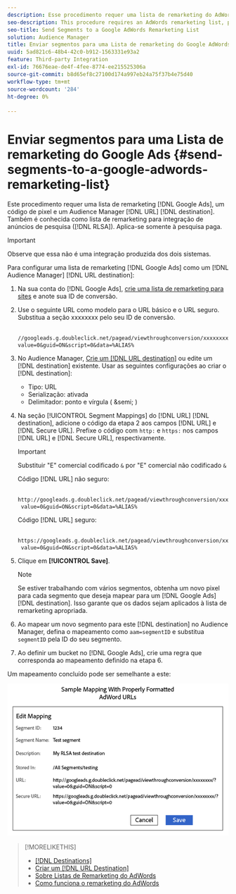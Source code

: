 ```yaml
---
description: Esse procedimento requer uma lista de remarketing do AdWords, um código de pixel e um destino de URL do Audience Manager. Também é conhecida como lista de remarketing para integração de anúncios de pesquisa (RLSA). Aplica-se somente à pesquisa paga.
seo-description: This procedure requires an AdWords remarketing list, pixel code, and an Audience Manager URL destination. It is also known as a remarketing list for search ads (RLSA) integration. Applies to paid search only.
seo-title: Send Segments to a Google AdWords Remarketing List
solution: Audience Manager
title: Enviar segmentos para uma Lista de remarketing do Google AdWords
uuid: 5ad821c6-48b4-42c0-b912-1563331e93a2
feature: Third-party Integration
exl-id: 76676eae-de4f-4fee-8774-ee215525306a
source-git-commit: b8d65ef8c27100d174a997eb24a75f37b4e75d40
workflow-type: tm+mt
source-wordcount: '284'
ht-degree: 0%

---
```


# Enviar segmentos para uma Lista de remarketing do Google Ads {#send-segments-to-a-google-adwords-remarketing-list}

Este procedimento requer uma lista de remarketing [!DNL Google Ads], um código de pixel e um Audience Manager [!DNL URL] [!DNL destination]. Também é conhecida como lista de remarketing para integração de anúncios de pesquisa ([!DNL RLSA]). Aplica-se somente à pesquisa paga.

>[!IMPORTANT]
>Observe que essa não é uma integração produzida dos dois sistemas.

Para configurar uma lista de remarketing [!DNL Google Ads] como um [!DNL Audience Manager] [!DNL URL destination]:

1. Na sua conta do [!DNL Google Ads], [crie uma lista de remarketing para sites](https://support.google.com/tagmanager/answer/6106960?hl=en) e anote sua ID de conversão.
1. Use o seguinte URL como modelo para o URL básico e o URL seguro. Substitua a seção xxxxxxxx pelo seu ID de conversão.

   ```
    //googleads.g.doubleclick.net/pagead/viewthroughconversion/xxxxxxxx/?value=0&guid=ON&script=0&data=%ALIAS%
   ```

1. No Audience Manager, [Crie um  [!DNL URL destination]](../../features/destinations/create-url-destination.md) ou edite um [!DNL destination] existente. Usar as seguintes configurações ao criar o [!DNL destination]:
   * Tipo: URL
   * Serialização: ativada
   * Delimitador: ponto e vírgula ( &amp;semi; )

1. Na seção [!UICONTROL Segment Mappings] do [!DNL URL] [!DNL destination], adicione o código da etapa 2 aos campos [!DNL URL] e [!DNL Secure URL]. Prefixe o código com `http:` e `https:` nos campos [!DNL URL] e [!DNL Secure URL], respectivamente.

   >[!IMPORTANT]
   >
   >Substituir &quot;E&quot; comercial codificado `&` por &quot;E&quot; comercial não codificado `&`

   Código [!DNL URL] não seguro:

   ```
    http://googleads.g.doubleclick.net/pagead/viewthroughconversion/xxxxxxxx/?
    value=0&guid=ON&script=0&data=%ALIAS%
   ```

   Código [!DNL URL] seguro:

   ```
    https://googleads.g.doubleclick.net/pagead/viewthroughconversion/xxxxxxxx/?
    value=0&guid=ON&script=0&data=%ALIAS%
   ```

1. Clique em **[!UICONTROL Save]**.

   >[!NOTE]
   >
   >Se estiver trabalhando com vários segmentos, obtenha um novo pixel para cada segmento que deseja mapear para um [!DNL Google Ads] [!DNL destination]. Isso garante que os dados sejam aplicados à lista de remarketing apropriada.

1. Ao mapear um novo segmento para este [!DNL destination] no Audience Manager, defina o mapeamento como `aam=segmentID` e substitua `segmentID` pela ID do seu segmento.
1. Ao definir um bucket no [!DNL Google Ads], crie uma regra que corresponda ao mapeamento definido na etapa 6.

Um mapeamento concluído pode ser semelhante a este:

![](../assets/rlsa_mapping.png)

>[!MORELIKETHIS]
>
>* [[!DNL Destinations]](../../features/destinations/destinations.md)
>* [Criar um [!DNL URL Destination]](../../features/destinations/create-url-destination.md)
>* [Sobre Listas de Remarketing do AdWords](https://support.google.com/adwords/answer/2472738)
>* [Como funciona o remarketing do AdWords](https://support.google.com/adwords/answer/2454000)
